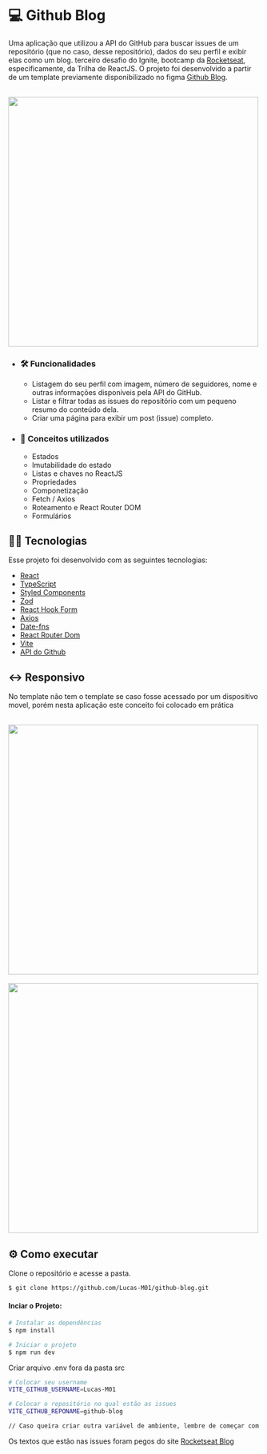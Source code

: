 # 💻 Github Blog

Uma aplicação que utilizou a API do GitHub para buscar issues de um repositório (que no caso, desse repositório), dados do seu perfil e exibir elas como um blog. 
terceiro desafio do Ignite, bootcamp da [Rocketseat](https://www.rocketseat.com.br/ "Site da rocketseat"), especificamente, da Trilha de ReactJS. O projeto foi 
desenvolvido a partir de um template previamente disponibilizado no figma [Github Blog](https://www.figma.com/community/file/1138814951106121051  "Template do Github Blog").


&nbsp;&nbsp;&nbsp;&nbsp;&nbsp;&nbsp;&nbsp;&nbsp;&nbsp;&nbsp;&nbsp;&nbsp;&nbsp;&nbsp;&nbsp;&nbsp;&nbsp;&nbsp;&nbsp;&nbsp;&nbsp;&nbsp;&nbsp;&nbsp;&nbsp;&nbsp;&nbsp;&nbsp;&nbsp;&nbsp;
&nbsp;&nbsp;&nbsp;&nbsp;&nbsp;&nbsp;&nbsp;&nbsp;&nbsp;&nbsp;&nbsp;&nbsp;&nbsp;&nbsp;&nbsp;&nbsp;&nbsp;&nbsp;&nbsp;&nbsp;&nbsp;&nbsp;&nbsp;&nbsp;<img src="https://user-images.githubusercontent.com/82176047/198910377-057c5c35-5d00-45d2-bda3-dbcfbc587211.png" width="500"/>

* ### 🛠 Funcionalidades
    - Listagem do seu perfil com imagem, número de seguidores, nome e outras informações disponíveis pela API do GitHub.
    - Listar e filtrar todas as issues do repositório com um pequeno resumo do conteúdo dela.
    - Criar uma página para exibir um post (issue) completo.
    
* ### 🧪 Conceitos utilizados
    - Estados
    - Imutabilidade do estado
    - Listas e chaves no ReactJS
    - Propriedades
    - Componetização
    - Fetch / Axios
    - Roteamento e React Router DOM
    - Formulários 
    
## 👨‍💻 Tecnologias

Esse projeto foi desenvolvido com as seguintes tecnologias:

- [React](https://reactjs.org/)
- [TypeScript](https://www.typescriptlang.org)
- [Styled Components](https://styled-components.com)
- [Zod](https://zod.dev/)
- [React Hook Form](https://react-hook-form.com/)
- [Axios](https://axios-http.com/docs/intro)
- [Date-fns](https://date-fns.org/)
- [React Router Dom](https://v5.reactrouter.com/web/guides/quick-start)
- [Vite](https://vitejs.dev/)
- [API do Github](https://docs.github.com/en/rest) 

## ↔ Responsivo 

No template não tem o template se caso fosse acessado por um dispositivo movel, porém nesta aplicação este conceito foi colocado em prática


&nbsp;&nbsp;&nbsp;&nbsp;&nbsp;&nbsp;&nbsp;&nbsp;&nbsp;&nbsp;&nbsp;&nbsp;&nbsp;&nbsp;&nbsp;&nbsp;&nbsp;&nbsp;&nbsp;&nbsp;&nbsp;&nbsp;&nbsp;&nbsp;&nbsp;&nbsp;&nbsp;&nbsp;&nbsp;&nbsp;
&nbsp;&nbsp;&nbsp;&nbsp;&nbsp;&nbsp;&nbsp;&nbsp;&nbsp;&nbsp;&nbsp;&nbsp;&nbsp;&nbsp;&nbsp;&nbsp;&nbsp;&nbsp;&nbsp;&nbsp;&nbsp;&nbsp;&nbsp;&nbsp;&nbsp;&nbsp;&nbsp;<img src="https://user-images.githubusercontent.com/82176047/198912906-5358c0db-67f8-43e3-bea6-36d45a3c29d6.png" height="500"/>&nbsp;&nbsp;&nbsp;&nbsp;&nbsp;&nbsp;&nbsp;&nbsp;&nbsp;<img src="https://user-images.githubusercontent.com/82176047/198912936-e1599826-a696-433f-9abc-31e919937a26.png" height="500"/>

## ⚙ Como executar

Clone o repositório e acesse a pasta.

```bash
$ git clone https://github.com/Lucas-M01/github-blog.git
```

#### Inciar o Projeto:
```bash
# Instalar as dependências
$ npm install

# Iniciar o projeto
$ npm run dev
```

Criar arquivo .env fora da pasta src

```bash
# Colocar seu username
VITE_GITHUB_USERNAME=Lucas-M01

# Colocar o repositório no qual estão as issues
VITE_GITHUB_REPONAME=github-blog

// Caso queira criar outra variável de ambiente, lembre de começar com VITE_
```

Os textos que estão nas issues foram pegos do site [Rocketseat Blog](https://blog.rocketseat.com.br/)

